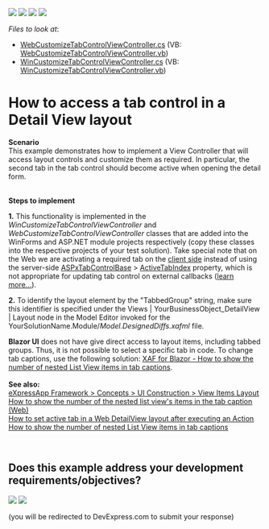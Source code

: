 <!-- default badges list -->
![](https://img.shields.io/endpoint?url=https://codecentral.devexpress.com/api/v1/VersionRange/128586641/21.2.8%2B)
[![](https://img.shields.io/badge/Open_in_DevExpress_Support_Center-FF7200?style=flat-square&logo=DevExpress&logoColor=white)](https://supportcenter.devexpress.com/ticket/details/E372)
[![](https://img.shields.io/badge/📖_How_to_use_DevExpress_Examples-e9f6fc?style=flat-square)](https://docs.devexpress.com/GeneralInformation/403183)
[![](https://img.shields.io/badge/💬_Leave_Feedback-feecdd?style=flat-square)](#does-this-example-address-your-development-requirementsobjectives)
<!-- default badges end -->
<!-- default file list -->
*Files to look at*:

* [WebCustomizeTabControlViewController.cs](./CS/E372.Module.Web/WebCustomizeTabControlViewController.cs) (VB: [WebCustomizeTabControlViewController.vb](./VB/E372.Module.Web/WebCustomizeTabControlViewController.vb))
* [WinCustomizeTabControlViewController.cs](./CS/E372.Module.Win/WinCustomizeTabControlViewController.cs) (VB: [WinCustomizeTabControlViewController.vb](./VB/E372.Module.Win/WinCustomizeTabControlViewController.vb))
<!-- default file list end -->
# How to access a tab control in a Detail View layout


<p><strong>Scenario</strong><br> This example demonstrates how to implement a View Controller that will access layout controls and customize them as required. In particular, the second tab in the tab control should become active when opening the detail form.<br><br></p>
<p><strong>Steps to implement</strong></p>
<p><strong>1.</strong> This functionality is implemented in the <em>WinCustomizeTabControlViewController</em> and <em>WebCustomizeTabControlViewController</em> classes that are added into the WinForms and ASP.NET module projects respectively (copy these classes into the respective projects of your test solution). Take special note that on the Web we are activating a required tab on the <a href="https://documentation.devexpress.com/#AspNet/CustomDocument6908">client side</a> instead of using the server-side <a href="https://documentation.devexpress.com/AspNet/clsDevExpressWebASPxTabControlBasetopic.aspx">ASPxTabControlBase</a> > <a href="https://documentation.devexpress.com/AspNet/DevExpressWebASPxTabControlBase_ActiveTabIndextopic.aspx">ActiveTabIndex</a> property, which is not appropriate for updating tab control on external callbacks (<a href="https://www.devexpress.com/Support/Center/p/K18387">learn more...</a>).</p>
<p><strong>2.</strong> To identify the layout element by the "TabbedGroup" string, make sure this identifier is specified under the Views | YourBusinessObject_DetailView | Layout node in the Model Editor invoked for the YourSolutionName.Module/<em>Model.DesignedDiffs.xafml</em> file.<br>

<strong>Blazor UI</strong> does not have give direct access to layout items, including tabbed groups. Thus, it is not possible to select a specific tab in code. To change tab captions, use the following solution: <a href="https://github.com/DevExpress-Examples/XAF-How-to-show-the-number-of-nested-list-views-items-in-tab-captions/tree/22.1.1%2B/DetailViewTabCount/ASP.NET/Blazor">XAF for Blazor - How to show the number of nested List View items in tab captions</a>.
<br>
<strong><br>See also:</strong> <br><a href="http://documentation.devexpress.com/#Xaf/CustomDocument2817"><u>eXpressApp Framework > Concepts > UI Construction > View Items Layout<br></u></a><u><a href="https://www.devexpress.com/Support/Center/p/T386111">How to show the number of the nested list view's items in the tab caption (Web)</a><br><a href="https://www.devexpress.com/Support/Center/p/T586150">How to set active tab in a Web DetailView layout after executing an Action</a><br>
  <a href="https://www.devexpress.com/Support/Center/p/t943913">How to show the number of nested List View items in tab captions</a><br></u></u></p>

<br/>


<!-- feedback -->
## Does this example address your development requirements/objectives?

[<img src="https://www.devexpress.com/support/examples/i/yes-button.svg"/>](https://www.devexpress.com/support/examples/survey.xml?utm_source=github&utm_campaign=xaf-how-to-access-a-tab-control-in-a-detail-view-layout&~~~was_helpful=yes) [<img src="https://www.devexpress.com/support/examples/i/no-button.svg"/>](https://www.devexpress.com/support/examples/survey.xml?utm_source=github&utm_campaign=xaf-how-to-access-a-tab-control-in-a-detail-view-layout&~~~was_helpful=no)

(you will be redirected to DevExpress.com to submit your response)
<!-- feedback end -->
